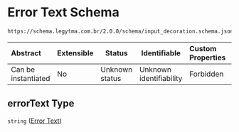# Error Text Schema

```txt
https://schema.legytma.com.br/2.0.0/schema/input_decoration.schema.json#/properties/errorText
```




| Abstract            | Extensible | Status         | Identifiable            | Custom Properties | Additional Properties | Access Restrictions | Defined In                                                                                      |
| :------------------ | ---------- | -------------- | ----------------------- | :---------------- | --------------------- | ------------------- | ----------------------------------------------------------------------------------------------- |
| Can be instantiated | No         | Unknown status | Unknown identifiability | Forbidden         | Allowed               | none                | [input_decoration.schema.json\*](../schema/input_decoration.schema.json) |

## errorText Type

`string` ([Error Text](input_decoration-properties-error-text.md))
